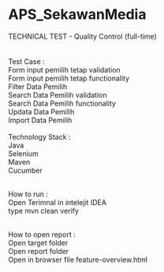 # APS_SekawanMedia</br>
TECHNICAL TEST - Quality Control (full-time)</br>
</br>
</br>
Test Case :
</br>
Form input pemilih tetap validation
</br>
Form input pemilih tetap functionality
</br>
Filter Data Pemilih
</br>
Search Data Pemilih validation
</br>
Search Data Pemilih functionality
</br>
Updata Data Pemilih
</br>
Import Data Pemilih
</br>
</br>
Technology Stack :
</br>
Java
</br>
Selenium
</br>
Maven
</br>
Cucumber
</br>
</br>

How to run :
</br>
Open Terimnal in intelejit IDEA
</br>
type mvn clean verify
</br>
</br>

How to open report :
</br>
Open target folder
</br>
Open report folder
</br>
Open in browser file feature-overview.html
